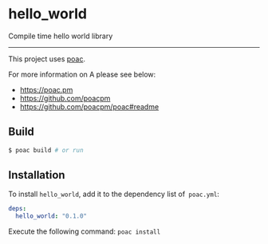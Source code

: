 # hello_world
Compile time hello world library

---
This project uses [poac](https://github.com/poacpm/poac).

For more information on A please see below:
* https://poac.pm
* https://github.com/poacpm
* https://github.com/poacpm/poac#readme

## Build

```bash
$ poac build # or run
```

## Installation

To install `hello_world`, add it to the dependency list of` poac.yml`:

```yaml
deps:
  hello_world: "0.1.0"
```

Execute the following command:
`poac install`
